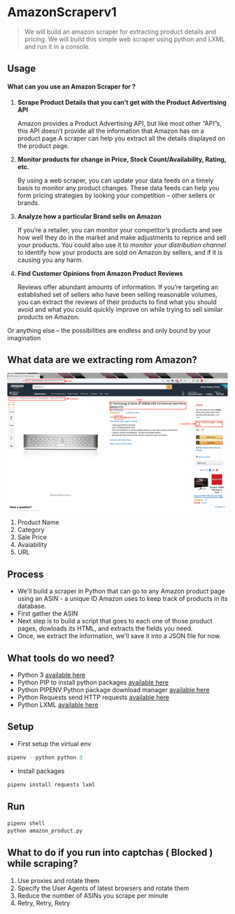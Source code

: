 # AmazonScraperv1

> We will build an amazon scraper for extracting product details and pricing. We will build this simple web scraper using python and LXML and run it in a console.

## Usage

#### What can you use an Amazon Scraper for ?

1. **Scrape Product Details that you can’t get with the Product Advertising API**

   Amazon provides a Product Advertising API, but like most other “API”s, this API doesn’t provide all the information that Amazon has on a product page.A scraper can help you extract all the details displayed on the product page.

2. **Monitor products for change in Price, Stock Count/Availability, Rating, etc.**

   By using a web scraper, you can update your data feeds on a timely basis to monitor any product changes. These data feeds can help you form pricing strategies by looking your competition – other sellers or brands.

3. **Analyze how a particular Brand sells on Amazon**

   If you’re a retailer, you can monitor your competitor’s products and see how well they do in the market and make adjustments to reprice and sell your products. You could also use it to _monitor your distribution channel_ to identify how your products are sold on Amazon by sellers, and if it is causing you any harm.

4. **Find Customer Opinions from Amazon Product Reviews**

   Reviews offer abundant amounts of information. If you’re targeting an established set of sellers who have been selling reasonable volumes, you can extract the reviews of their products to find what you should avoid and what you could quickly improve on while trying to sell similar products on Amazon.

Or anything else – the possibilities are endless and only bound by your imagination

## What data are we extracting rom Amazon?

![](images/Amazon_Scraping_Screenshot.png)

1. Product Name
2. Category
3. Sale Price
4. Avaiability
5. URL

## Process

- We'll build a scraper in Python that can go to any Amazon product page using an ASIN - a unique ID Amazon uses to keep track of products in its database.
- First gather the ASIN
- Next step is to build a script that goes to each one of those product pages, dowloads its HTML, and extracts the fields you need.
- Once, we extract the information, we'll save it into a JSON file for now.

## What tools do wo need?

- Python 3 [available here](https://www.python.org/downloads/)
- Python PIP to install python packages [available here](https://pip.pypa.io/en/stable/installing/)
- Python PIPENV Python package download manager [available here](https://github.com/pypa/pipenv#installation)
- Python Requests send HTTP requests [available here](https://2.python-requests.org//en/master/user/install/)
- Python LXML [available here](http://lxml.de/installation.html)

## Setup

- First setup the virtual env

```python
pipenv --python python 3
```

- Install packages

```python
pipenv install requests lxml
```

## Run

```python
pipenv shell
python amazon_product.py
```

## What to do if you run into captchas ( Blocked ) while scraping?

1. Use proxies and rotate them
2. Specify the User Agents of latest browsers and rotate them
3. Reduce the number of ASINs you scrape per minute
4. Retry, Retry, Retry
